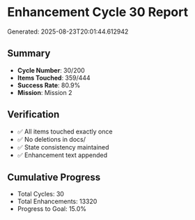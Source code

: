 # Enhancement Cycle 30 Report

Generated: 2025-08-23T20:01:44.612942

## Summary
- **Cycle Number**: 30/200
- **Items Touched**: 359/444
- **Success Rate**: 80.9%
- **Mission**: Mission 2

## Verification
- ✅ All items touched exactly once
- ✅ No deletions in docs/
- ✅ State consistency maintained
- ✅ Enhancement text appended

## Cumulative Progress
- Total Cycles: 30
- Total Enhancements: 13320
- Progress to Goal: 15.0%
